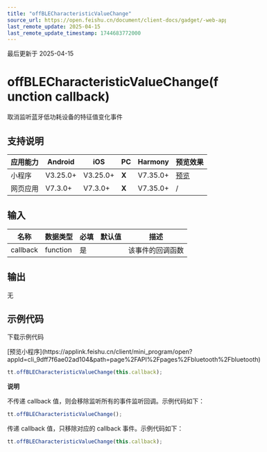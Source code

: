 ```yaml
---
title: "offBLECharacteristicValueChange"
source_url: https://open.feishu.cn/document/client-docs/gadget/-web-app-api/device/ble/offblecharacteristicvaluechange
last_remote_update: 2025-04-15
last_remote_update_timestamp: 1744683772000
---
```

最后更新于 2025-04-15

# offBLECharacteristicValueChange(function callback)

取消监听蓝牙低功耗设备的特征值变化事件

## 支持说明

应用能力 | Android | iOS | PC | Harmony | 预览效果
--- | --- | --- | --- | --- | ---
小程序 | V3.25.0+ | V3.25.0+ | **X** | V7.35.0+ | [预览](https://applink.feishu.cn/client/mini_program/open?appId=cli_9dff7f6ae02ad104&path=page%2FAPI%2Fpages%2Fbluetooth%2Fbluetooth)
网页应用 | V7.3.0+ | V7.3.0+ | **X** | V7.35.0+ | /

## 输入

名称 | 数据类型 | 必填 | 默认值 | 描述
--- | --- | --- | --- | ---
callback | function | 是 |  | 该事件的回调函数

## 输出
无

## 示例代码

<md-download-code href="https://open.feishu.cn/document/uYjL24iN/uYDM04iNwQjL2ADN" mobileDisplay="none">下载示例代码</md-download-code>

<div style="display: flex">
          [预览小程序](https://applink.feishu.cn/client/mini_program/open?appId=cli_9dff7f6ae02ad104&path=page%2FAPI%2Fpages%2Fbluetooth%2Fbluetooth)

</div> 

```js
tt.offBLECharacteristicValueChange(this.callback);
```

**说明**

不传递 callback 值，则会移除监听所有的事件监听回调。示例代码如下：

```js
tt.offBLECharacteristicValueChange();
```

传递 callback 值，只移除对应的 callback 事件。示例代码如下：

```js
tt.offBLECharacteristicValueChange(this.callback);
```
